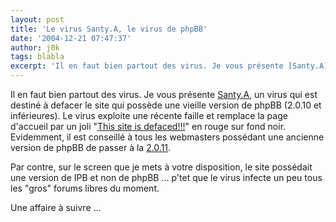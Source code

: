 ```yaml
---
layout: post
title: 'Le virus Santy.A, le virus de phpBB'
date: '2004-12-21 07:47:37'
author: j0k
tags: blabla
excerpt: 'Il en faut bien partout des virus. Je vous présente [Santy.A](http://www.secuser.com/alertes/2004/santy.htm), un virus qui est destiné à defacer le site qui possède une vieille version de phpBB (2.0.10 et inférieures). Le virus exploite une récente faille et remplace la page d''accueil par un joli "[This site is defaced!!!](http://www.j0k3r.net/img/news/santy.jpg      ...'
---
```


Il en faut bien partout des virus. Je vous présente [Santy.A](http://www.secuser.com/alertes/2004/santy.htm), un virus qui est destiné à defacer le site qui possède une vieille version de phpBB (2.0.10 et inférieures). Le virus exploite une récente faille et remplace la page d'accueil par un joli "[This site is defaced!!!](http://www.j0k3r.net/img/news/santy.jpg)" en rouge sur fond noir.   Evidemment, il est conseillé à tous les webmasters possédant une ancienne version de phpBB de passer à la [2.0.11](http://sourceforge.net/project/showfiles.php?group_id=7885&amp;package_id=28882&amp;release_id=283691).

Par contre, sur le screen que je mets à votre disposition, le site possédait une version de IPB et non de phpBB ... p'tet que le virus infecte un peu tous les "gros" forums libres du moment.

Une affaire à suivre ...
